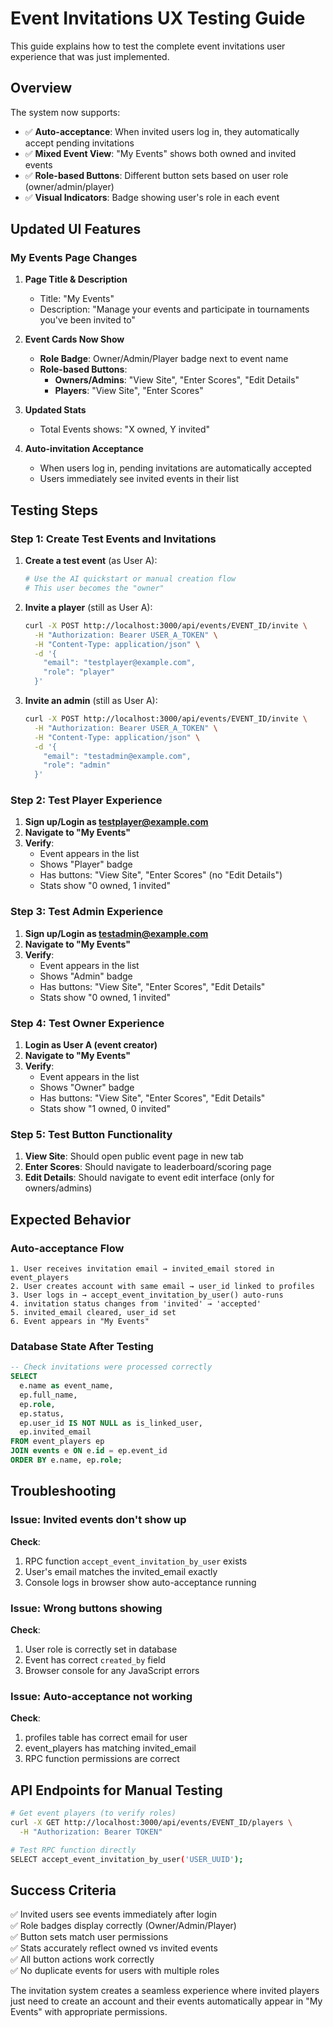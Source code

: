# Event Invitations UX Testing Guide

This guide explains how to test the complete event invitations user experience that was just implemented.

## Overview

The system now supports:

- ✅ **Auto-acceptance**: When invited users log in, they automatically accept pending invitations
- ✅ **Mixed Event View**: "My Events" shows both owned and invited events
- ✅ **Role-based Buttons**: Different button sets based on user role (owner/admin/player)
- ✅ **Visual Indicators**: Badge showing user's role in each event

## Updated UI Features

### My Events Page Changes

1. **Page Title & Description**

   - Title: "My Events"
   - Description: "Manage your events and participate in tournaments you've been invited to"

2. **Event Cards Now Show**

   - **Role Badge**: Owner/Admin/Player badge next to event name
   - **Role-based Buttons**:
     - **Owners/Admins**: "View Site", "Enter Scores", "Edit Details"
     - **Players**: "View Site", "Enter Scores"

3. **Updated Stats**

   - Total Events shows: "X owned, Y invited"

4. **Auto-invitation Acceptance**
   - When users log in, pending invitations are automatically accepted
   - Users immediately see invited events in their list

## Testing Steps

### Step 1: Create Test Events and Invitations

1. **Create a test event** (as User A):

   ```bash
   # Use the AI quickstart or manual creation flow
   # This user becomes the "owner"
   ```

2. **Invite a player** (still as User A):

   ```bash
   curl -X POST http://localhost:3000/api/events/EVENT_ID/invite \
     -H "Authorization: Bearer USER_A_TOKEN" \
     -H "Content-Type: application/json" \
     -d '{
       "email": "testplayer@example.com",
       "role": "player"
     }'
   ```

3. **Invite an admin** (still as User A):
   ```bash
   curl -X POST http://localhost:3000/api/events/EVENT_ID/invite \
     -H "Authorization: Bearer USER_A_TOKEN" \
     -H "Content-Type: application/json" \
     -d '{
       "email": "testadmin@example.com",
       "role": "admin"
     }'
   ```

### Step 2: Test Player Experience

1. **Sign up/Login as testplayer@example.com**
2. **Navigate to "My Events"**
3. **Verify**:
   - Event appears in the list
   - Shows "Player" badge
   - Has buttons: "View Site", "Enter Scores" (no "Edit Details")
   - Stats show "0 owned, 1 invited"

### Step 3: Test Admin Experience

1. **Sign up/Login as testadmin@example.com**
2. **Navigate to "My Events"**
3. **Verify**:
   - Event appears in the list
   - Shows "Admin" badge
   - Has buttons: "View Site", "Enter Scores", "Edit Details"
   - Stats show "0 owned, 1 invited"

### Step 4: Test Owner Experience

1. **Login as User A (event creator)**
2. **Navigate to "My Events"**
3. **Verify**:
   - Event appears in the list
   - Shows "Owner" badge
   - Has buttons: "View Site", "Enter Scores", "Edit Details"
   - Stats show "1 owned, 0 invited"

### Step 5: Test Button Functionality

1. **View Site**: Should open public event page in new tab
2. **Enter Scores**: Should navigate to leaderboard/scoring page
3. **Edit Details**: Should navigate to event edit interface (only for owners/admins)

## Expected Behavior

### Auto-acceptance Flow

```
1. User receives invitation email → invited_email stored in event_players
2. User creates account with same email → user_id linked to profiles
3. User logs in → accept_event_invitation_by_user() auto-runs
4. invitation status changes from 'invited' → 'accepted'
5. invited_email cleared, user_id set
6. Event appears in "My Events"
```

### Database State After Testing

```sql
-- Check invitations were processed correctly
SELECT
  e.name as event_name,
  ep.full_name,
  ep.role,
  ep.status,
  ep.user_id IS NOT NULL as is_linked_user,
  ep.invited_email
FROM event_players ep
JOIN events e ON e.id = ep.event_id
ORDER BY e.name, ep.role;
```

## Troubleshooting

### Issue: Invited events don't show up

**Check**:

1. RPC function `accept_event_invitation_by_user` exists
2. User's email matches the invited_email exactly
3. Console logs in browser show auto-acceptance running

### Issue: Wrong buttons showing

**Check**:

1. User role is correctly set in database
2. Event has correct `created_by` field
3. Browser console for any JavaScript errors

### Issue: Auto-acceptance not working

**Check**:

1. profiles table has correct email for user
2. event_players has matching invited_email
3. RPC function permissions are correct

## API Endpoints for Manual Testing

```bash
# Get event players (to verify roles)
curl -X GET http://localhost:3000/api/events/EVENT_ID/players \
  -H "Authorization: Bearer TOKEN"

# Test RPC function directly
SELECT accept_event_invitation_by_user('USER_UUID');
```

## Success Criteria

✅ Invited users see events immediately after login  
✅ Role badges display correctly (Owner/Admin/Player)  
✅ Button sets match user permissions  
✅ Stats accurately reflect owned vs invited events  
✅ All button actions work correctly  
✅ No duplicate events for users with multiple roles

The invitation system creates a seamless experience where invited players just need to create an account and their events automatically appear in "My Events" with appropriate permissions.
